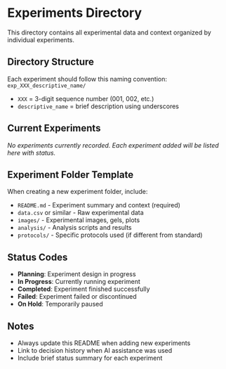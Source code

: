 # Experiments Directory

This directory contains all experimental data and context organized by individual experiments.

## Directory Structure

Each experiment should follow this naming convention: `exp_XXX_descriptive_name/`

- `XXX` = 3-digit sequence number (001, 002, etc.)
- `descriptive_name` = brief description using underscores

## Current Experiments

*No experiments currently recorded. Each experiment added will be listed here with status.*

## Experiment Folder Template

When creating a new experiment folder, include:

- `README.md` - Experiment summary and context (required)
- `data.csv` or similar - Raw experimental data
- `images/` - Experimental images, gels, plots
- `analysis/` - Analysis scripts and results
- `protocols/` - Specific protocols used (if different from standard)

## Status Codes

- **Planning**: Experiment design in progress
- **In Progress**: Currently running experiment
- **Completed**: Experiment finished successfully
- **Failed**: Experiment failed or discontinued
- **On Hold**: Temporarily paused

## Notes

- Always update this README when adding new experiments
- Link to decision history when AI assistance was used
- Include brief status summary for each experiment